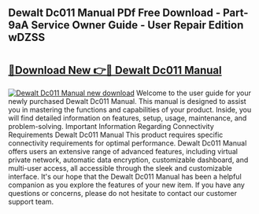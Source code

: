 ## Dewalt Dc011 Manual PDf Free Download - Part-9aA Service Owner Guide - User Repair Edition wDZSS

# <h2><a href="http://bc32408.oget.top/?id=Dewalt+Dc011+Manual">🔗Download New 👉🔴 Dewalt Dc011 Manual</a></h2>

[![Dewalt Dc011 Manual new download](https://i.imgur.com/5g1atiW.png)](http://bc32408.oget.top/?id=Dewalt+Dc011+Manual)
Welcome to the user guide for your newly purchased Dewalt Dc011 Manual. This manual is designed to assist you in mastering the functions and capabilities of your product. Inside, you will find detailed information on features, setup, usage, maintenance, and problem-solving. Important Information Regarding Connectivity Requirements Dewalt Dc011 Manual This product requires specific connectivity requirements for optimal performance. Dewalt Dc011 Manual offers users an extensive range of advanced features, including virtual private network, automatic data encryption, customizable dashboard, and multi-user access, all accessible through the sleek and customizable interface. It's our hope that the Dewalt Dc011 Manual has been a helpful companion as you explore the features of your new item. If you have any questions or concerns, please do not hesitate to contact our customer support team.
